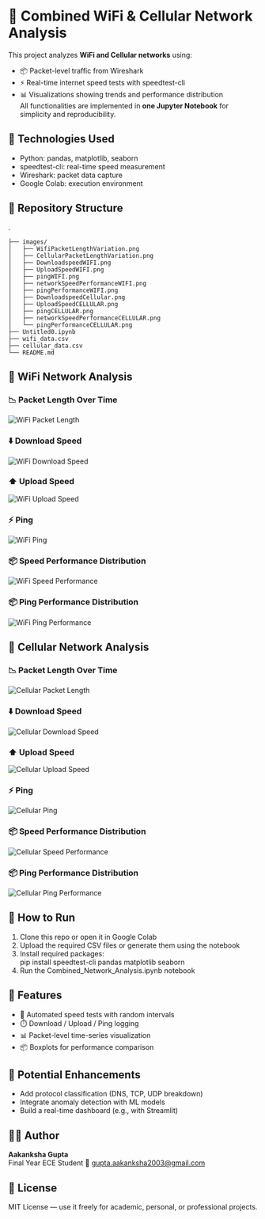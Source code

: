 # 📡 Combined WiFi & Cellular Network Analysis
This project analyzes **WiFi and Cellular networks** using:  
- 📦 Packet-level traffic from Wireshark  
- ⚡ Real-time internet speed tests with speedtest-cli  
- 📊 Visualizations showing trends and performance distribution  
All functionalities are implemented in **one Jupyter Notebook** for simplicity and reproducibility.

## 🔧 Technologies Used
- Python: pandas, matplotlib, seaborn  
- speedtest-cli: real-time speed measurement  
- Wireshark: packet data capture  
- Google Colab: execution environment

## 📂 Repository Structure
.
```
├── images/
│   ├── WifiPacketLengthVariation.png
│   ├── CellularPacketLengthVariation.png
│   ├── DownloadspeedWIFI.png
│   ├── UploadSpeedWIFI.png
│   ├── pingWIFI.png
│   ├── networkSpeedPerformanceWIFI.png
│   ├── pingPerformanceWIFI.png
│   ├── DownloadspeedCellular.png
│   ├── UploadSpeedCELLULAR.png
│   ├── pingCELLULAR.png
│   ├── networkSpeedPerformanceCELLULAR.png
│   └── pingPerformanceCELLULAR.png
├── Untitled0.ipynb
├── wifi_data.csv
├── cellular_data.csv
└── README.md
```
## 📶 WiFi Network Analysis
### 📉 Packet Length Over Time  
![WiFi Packet Length](imagefile/WifiPacketLengthVariation.png)  
### ⬇️ Download Speed  
![WiFi Download Speed](imagefile/DownloadspeedWIFI.png)  
### ⬆️ Upload Speed  
![WiFi Upload Speed](imagefile/UploadSpeedWIFI.png)  
### ⚡ Ping  
![WiFi Ping](imagefile/pingWIFI.png)  
### 📦 Speed Performance Distribution  
![WiFi Speed Performance](imagefile/networkSpeedPerformanceWIFI.png)  
### 📦 Ping Performance Distribution  
![WiFi Ping Performance](imagefile/pingPerformanceWIFI.png)  

## 📱 Cellular Network Analysis
### 📉 Packet Length Over Time  
![Cellular Packet Length](imagefile/CellularPacketLengthVariation.png)  
### ⬇️ Download Speed  
![Cellular Download Speed](imagefile/DownloadspeedCellular.png)  
### ⬆️ Upload Speed  
![Cellular Upload Speed](imagefile/UploadSpeedCELLULAR.png)  
### ⚡ Ping  
![Cellular Ping](imagefile/pingCELLULAR.png)  
### 📦 Speed Performance Distribution  
![Cellular Speed Performance](imagefile/networkSpeedPerformanceCELLULAR.png)  
### 📦 Ping Performance Distribution  
![Cellular Ping Performance](imagefile/pingPerformanceCELLULAR.png)  

## 📝 How to Run
1. Clone this repo or open it in Google Colab  
2. Upload the required CSV files or generate them using the notebook  
3. Install required packages:  
pip install speedtest-cli pandas matplotlib seaborn  
4. Run the Combined_Network_Analysis.ipynb notebook  

## 🚀 Features
- 🔁 Automated speed tests with random intervals  
- ⏱️ Download / Upload / Ping logging  
- 📊 Packet-level time-series visualization  
- 📦 Boxplots for performance comparison  

## 📌 Potential Enhancements
- Add protocol classification (DNS, TCP, UDP breakdown)  
- Integrate anomaly detection with ML models  
- Build a real-time dashboard (e.g., with Streamlit)  

## 👨‍💻 Author
**Aakanksha Gupta**  
Final Year ECE Student 
📧 gupta.aakanksha2003@gmail.com

## 📜 License
MIT License — use it freely for academic, personal, or professional projects.
